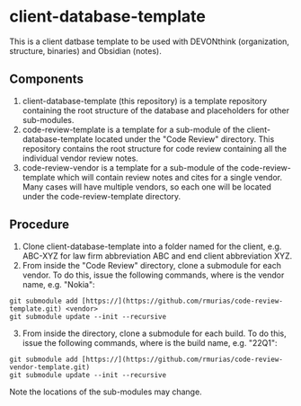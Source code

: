 # client-database-template

This is a client datbase template to be used with DEVONthink (organization, structure, binaries) and Obsidian (notes).

## Components

1. client-database-template (this repository) is a template repository containing the root structure of the database and placeholders for other sub-modules.
2. code-review-template is a template for a sub-module of the client-database-template located under the "Code Review" directory. This repository contains
   the root structure for code review containing all the individual vendor review notes.
3. code-review-vendor is a template for a sub-module of the code-review-template which will contain review notes and cites for a single vendor. Many cases
   will have multiple vendors, so each one will be located under the code-review-template directory.

## Procedure

1. Clone client-database-template into a folder named for the client, e.g. ABC-XYZ for law firm abbreviation ABC and end client abbreviation XYZ.
2. From inside the "Code Review" directory, clone a submodule for each vendor. To do this, issue the following commands, where <vendor> is the vendor name, e.g. "Nokia":
```
git submodule add [https://](https://github.com/rmurias/code-review-template.git) <vendor>
git submodule update --init --recursive
```
3. From inside the <vendor> directory, clone a submodule for each build. To do this, issue the following commands, where <build> is the build name, e.g. "22Q1":
```
git submodule add [https://](https://github.com/rmurias/code-review-vendor-template.git)
git submodule update --init --recursive
```
Note the locations of the sub-modules may change.
